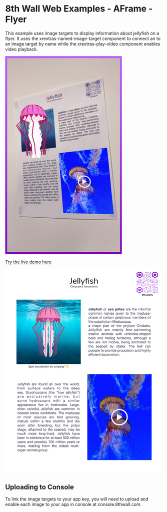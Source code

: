 # 8th Wall Web Examples - AFrame - Flyer

This example uses image targets to display information about jellyfish on a flyer. It uses the xrextras-named-image-target component to connect an <a-entity> to an image target by name while the xrextras-play-video component enables video playback. 

![artgallery-screenshot](../../../images/screenshot-flyer.jpg)

[Try the live demo here](https://apps.8thwall.com/8thWall/aframe_flyer)


![flyer](./flyer.jpg)


## Uploading to Console

To link the image targets to your app key, you will need to upload and enable each image to your app in console at console.8thwall.com.